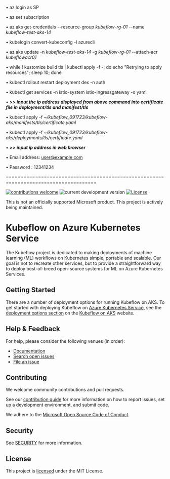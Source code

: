 •	az login as SP

•	az set subscription

•	az aks get-credentials --resource-group _kubeflow-rg-01_ --name _kubeflow-test-aks-14_

•	kubelogin convert-kubeconfig -l azurecli

•	az aks update -n _kubeflow-test-aks-14_ -g _kubeflow-rg-01_ --attach-acr _kubeflowacr01_

•	while ! kustomize build tls | kubectl apply -f -; do echo "Retrying to apply resources"; sleep 10; done

•	kubectl rollout restart deployment dex -n auth

•	kubectl get services -n istio-system istio-ingressgateway -o yaml

•	**_>> input the ip address displayed from above command into certificate file in deployment/tls and manifest/tls_**

•	kubectl apply -f _~/kubeflow_091723/kubeflow-aks/manifests/tls/certificate.yaml_

•	kubectl apply -f _~/kubeflow_091723/kubeflow-aks/deployments/tls/certificate.yaml_

•	**_>> input ip address in web browser_**

•	Email address: user@example.com

•	Password : 12341234

=====================================================================================

[![contributions welcome](https://img.shields.io/badge/contributions-welcome-brightgreen.svg?style=flat)](./CONTRIBUTING.md)
![current development version](https://img.shields.io/badge/Kubeflow-v1.6.1-green)
[![License](https://img.shields.io/github/license/azure/kubeflow-aks)](./LICENSE)

This is not an officially supported Microsoft product. This project is actively being maintained.

# Kubeflow on Azure Kubernetes Service

The Kubeflow project is dedicated to making deployments of machine learning (ML) workflows on Kubernetes simple, portable and scalable. Our goal is not to recreate other services, but to provide a straightforward way to deploy best-of-breed open-source systems for ML on Azure Kubernetes Services.

## Getting Started

There are a number of deployment options for running Kubeflow on AKS. To get started with deploying Kubeflow on [Azure Kubernetes Service](https://learn.microsoft.com/en-us/azure/aks/intro-kubernetes), see the [deployment options section](https://azure.github.io/kubeflow-aks/main/docs/deployment-options/) on the [Kubeflow on AKS](https://azure.github.io/kubeflow-aks/main) website.

## Help & Feedback

For help, please consider the following venues (in order):

* [Documentation](https://azure.github.io/kubeflow-aks/main/docs)
* [Search open issues](https://github.com/Azure/kubeflow-aks/issues)
* [File an issue](https://github.com/Azure/kubeflow-aks/issues/new)

## Contributing

We welcome community contributions and pull requests.

See our [contribution guide](./CONTRIBUTING.md) for more information on how to
report issues, set up a development environment, and submit code.

We adhere to the [Microsoft Open Source Code of Conduct](https://opensource.microsoft.com/codeofconduct/).

## Security

See [SECURITY](./SECURITY.md) for more information.

## License

This project is [licensed](./LICENSE) under the  MIT License.

